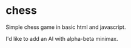 # chess
Simple chess game in basic html and javascript.

I'd like to add an AI with alpha-beta minimax.
